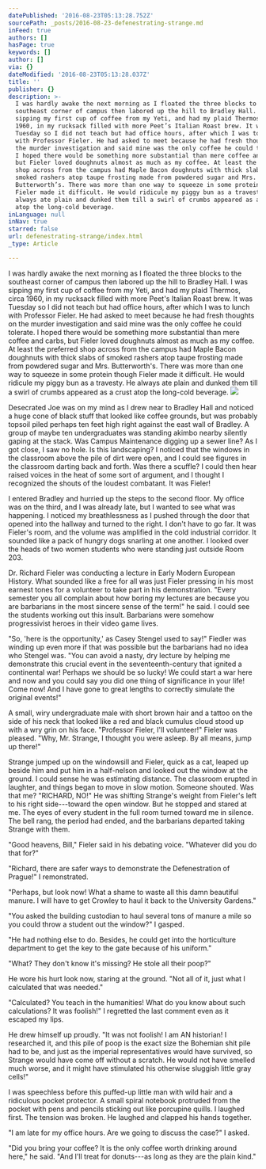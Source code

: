 ```yaml
---
datePublished: '2016-08-23T05:13:28.752Z'
sourcePath: _posts/2016-08-23-defenestrating-strange.md
inFeed: true
authors: []
hasPage: true
keywords: []
author: []
via: {}
dateModified: '2016-08-23T05:13:28.037Z'
title: ''
publisher: {}
description: >-
  I was hardly awake the next morning as I floated the three blocks to the
  southeast corner of campus then labored up the hill to Bradley Hall. I was
  sipping my first cup of coffee from my Yeti, and had my plaid Thermos, circa
  1960, in my rucksack filled with more Peet’s Italian Roast brew. It was
  Tuesday so I did not teach but had office hours, after which I was to lunch
  with Professor Fieler. He had asked to meet because he had fresh thoughts on
  the murder investigation and said mine was the only coffee he could tolerate.
  I hoped there would be something more substantial than mere coffee and carbs,
  but Fieler loved doughnuts almost as much as my coffee. At least the preferred
  shop across from the campus had Maple Bacon doughnuts with thick slabs of
  smoked rashers atop taupe frosting made from powdered sugar and Mrs.
  Butterworth’s. There was more than one way to squeeze in some protein though
  Fieler made it difficult. He would ridicule my piggy bun as a travesty. He
  always ate plain and dunked them till a swirl of crumbs appeared as a crust
  atop the long-cold beverage.
inLanguage: null
inNav: true
starred: false
url: defenestrating-strange/index.html
_type: Article

---
```

I was hardly awake the next morning as I floated the three blocks to the southeast corner of campus then labored up the hill to Bradley Hall. I was sipping my first cup of coffee from my Yeti, and had my plaid Thermos, circa 1960, in my rucksack filled with more Peet's Italian Roast brew. It was Tuesday so I did not teach but had office hours, after which I was to lunch with Professor Fieler. He had asked to meet because he had fresh thoughts on the murder investigation and said mine was the only coffee he could tolerate. I hoped there would be something more substantial than mere coffee and carbs, but Fieler loved doughnuts almost as much as my coffee. At least the preferred shop across from the campus had Maple Bacon doughnuts with thick slabs of smoked rashers atop taupe frosting made from powdered sugar and Mrs. Butterworth's. There was more than one way to squeeze in some protein though Fieler made it difficult. He would ridicule my piggy bun as a travesty. He always ate plain and dunked them till a swirl of crumbs appeared as a crust atop the long-cold beverage.
![](https://the-grid-user-content.s3-us-west-2.amazonaws.com/22e6228a-66c1-4abc-ba22-ec071eae93d9.jpg)

Desecrated Joe was on my mind as I drew near to Bradley Hall and noticed a huge cone of black stuff that looked like coffee grounds, but was probably topsoil piled perhaps ten feet high right against the east wall of Bradley. A group of maybe ten undergraduates was standing akimbo nearby silently gaping at the stack. Was Campus Maintenance digging up a sewer line? As I got close, I saw no hole. Is this landscaping? I noticed that the windows in the classroom above the pile of dirt were open, and I could see figures in the classroom darting back and forth. Was there a scuffle? I could then hear raised voices in the heat of some sort of argument, and I thought I recognized the shouts of the loudest combatant. It was Fieler!

I entered Bradley and hurried up the steps to the second floor. My office was on the third, and I was already late, but I wanted to see what was happening. I noticed my breathlessness as I pushed through the door that opened into the hallway and turned to the right. I don't have to go far. It was Fieler's room, and the volume was amplified in the cold industrial corridor. It sounded like a pack of hungry dogs snarling at one another. I looked over the heads of two women students who were standing just outside Room 203\.

Dr. Richard Fieler was conducting a lecture in Early Modern European History. What sounded like a free for all was just Fieler pressing in his most earnest tones for a volunteer to take part in his demonstration. "Every semester you all complain about how boring my lectures are because you are barbarians in the most sincere sense of the term!" he said. I could see the students working out this insult. Barbarians were somehow progressivist heroes in their video game lives.

"So, 'here is the opportunity,' as Casey Stengel used to say!" Fiedler was winding up even more if that was possible but the barbarians had no idea who Stengel was. "You can avoid a nasty, dry lecture by helping me demonstrate this crucial event in the seventeenth-century that ignited a continental war! Perhaps we should be so lucky! We could start a war here and now and you could say you did one thing of significance in your life! Come now! And I have gone to great lengths to correctly simulate the original events!"

A small, wiry undergraduate male with short brown hair and a tattoo on the side of his neck that looked like a red and black cumulus cloud stood up with a wry grin on his face. "Professor Fieler, I'll volunteer!" Fieler was pleased. "Why, Mr. Strange, I thought you were asleep. By all means, jump up there!"

Strange jumped up on the windowsill and Fieler, quick as a cat, leaped up beside him and put him in a half-nelson and looked out the window at the ground. I could sense he was estimating distance. The classroom erupted in laughter, and things began to move in slow motion. Someone shouted. Was that me? "RICHARD, NO!" He was shifting Strange's weight from Fieler's left to his right side---toward the open window. But he stopped and stared at me. The eyes of every student in the full room turned toward me in silence. The bell rang, the period had ended, and the barbarians departed taking Strange with them.

"Good heavens, Bill," Fieler said in his debating voice. "Whatever did you do that for?"

"Richard, there are safer ways to demonstrate the Defenestration of Prague!" I remonstrated.

"Perhaps, but look now! What a shame to waste all this damn beautiful manure. I will have to get Crowley to haul it back to the University Gardens."

"You asked the building custodian to haul several tons of manure a mile so you could throw a student out the window?" I gasped.

"He had nothing else to do. Besides, he could get into the horticulture department to get the key to the gate because of his uniform."

"What? They don't know it's missing? He stole all their poop?"

He wore his hurt look now, staring at the ground. "Not all of it, just what I calculated that was needed."

"Calculated? You teach in the humanities! What do you know about such calculations? It was foolish!" I regretted the last comment even as it escaped my lips.

He drew himself up proudly. "It was not foolish! I am AN historian! I researched it, and this pile of poop is the exact size the Bohemian shit pile had to be, and just as the imperial representatives would have survived, so Strange would have come off without a scratch. He would not have smelled much worse, and it might have stimulated his otherwise sluggish little gray cells!"

I was speechless before this puffed-up little man with wild hair and a ridiculous pocket protector. A small spiral notebook protruded from the pocket with pens and pencils sticking out like porcupine quills. I laughed first. The tension was broken. He laughed and clapped his hands together.

"I am late for my office hours. Are we going to discuss the case?" I asked.

"Did you bring your coffee? It is the only coffee worth drinking around here," he said. "And I'll treat for donuts---as long as they are the plain kind."